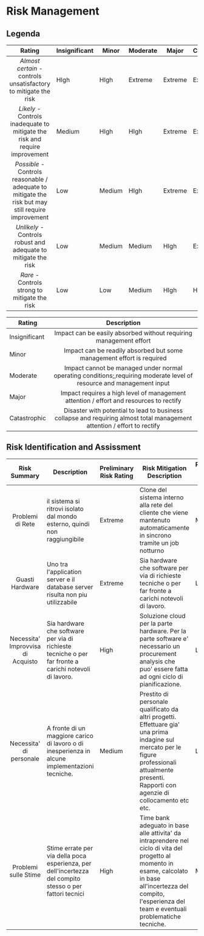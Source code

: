 Risk Management
================

Legenda
----------------

|                                               Rating                                               | Insignificant | Minor  | Moderate | Major   | Catastrophic |
|:--------------------------------------------------------------------------------------------------:|---------------|--------|----------|---------|--------------|
| *Almost certain* - controls unsatisfactory to mitigate the risk                                    | HIgh          | HIgh   | Extreme  | Extreme | Extreme      |
| *Likely* - Controls inadequate to mitigate the risk and require improvement                        | Medium        | HIgh   | HIgh     | Extreme | Extreme      |
| *Possible* - Controls reasonable / adequate to mitigate the risk but may still require improvement | Low           | Medium | HIgh     | Extreme | Extreme      |
| *Unlikely* - Controls robust and adequate to mitigate the risk                                     | Low           | Medium | Medium   | HIgh    | Extreme      |
| *Rare* - Controls strong to mitigate the risk                                                      | Low           | Low    | Medium   | HIgh    | HIgh         |

| Rating        |                                                        Description                                                       |
|---------------|:------------------------------------------------------------------------------------------------------------------------:|
| Insignificant | Impact can be easily absorbed without requiring management effort                                                        |
| Minor         | Impact can be readily absorbed but some management effort is required                                                    |
| Moderate      | Impact cannot be managed under normal operating conditions;,requiring moderate level of resource and management input    |
| Major         | Impact requires a high level of management attention / effort and resources to rectify                                   |
| Catastrophic  | Disaster with potential to lead to business collapse and requiring almost total management attention / effort to rectify |


Risk Identification and Assissment
----------------

|            Risk Summary           | Description                                                                                              | Preliminary Risk Rating | Risk Mitigation Description                                                                                                                                                                                            | Residual Risk Rating |
|:---------------------------------:|----------------------------------------------------------------------------------------------------------|-------------------------|------------------------------------------------------------------------------------------------------------------------------------------------------------------------------------------------------------------------|----------------------|
| Problemi di Rete                  | il sistema si ritrovi isolato dal mondo esterno, quindi non raggiungibile                                | Extreme                 | Clone del sistema interno alla rete del cliente che viene mantenuto automaticamente in sincrono tramite un job notturno                                                                                                | Medium               |
| Guasti Hardware                   | Uno tra l'application server e il database server risulta non piu utilizzabile                           | Extreme                 | Sia hardware che software per via di richieste tecniche o per far fronte a carichi notevoli di lavoro.                                                                                                                 | Low                  |
| Necessita' Improvvisa di Acquisto | Sia hardware che software per via di richieste tecniche o per far fronte a carichi notevoli di lavoro.   | High                    | Soluzione cloud per la parte hardware. Per la parte software e' necessario un procurement analysis che puo' essere fatta ad ogni ciclo di pianificazione.                                                              | Low                  |
| Necessita' di personale           | A fronte di un maggiore carico di lavoro o di inesperienza in alcune implementazioni tecniche.           | Medium                  | Prestito di personale qualificato da altri progetti. Effettuare gia' una prima indagine sul mercato per le figure professionali attualmente presenti. Rapporti con agenzie di collocamento etc etc.                    | Low                  |
| Problemi sulle Stime              | Stime errate per via della poca esperienza, per dell'incertezza del compito stesso o per fattori tecnici | High                    | Time bank adeguato in base alle attivita' da intraprendere nel ciclo di vita del progetto al momento in esame, calcolato in base all'incertezza del compito, l'esperienza del team e eventuali problematiche tecniche. | Medium               |


